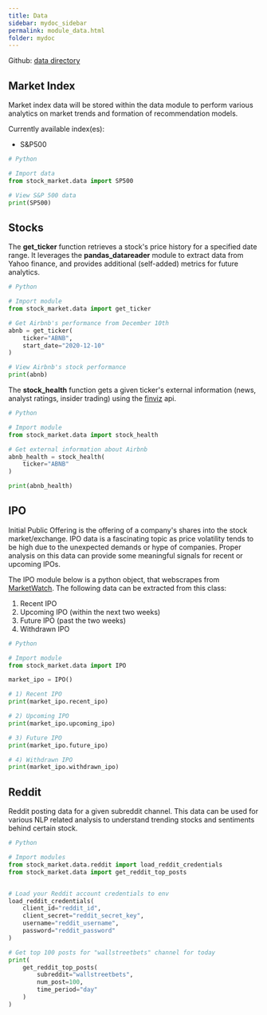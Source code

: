 ```yaml
---
title: Data
sidebar: mydoc_sidebar
permalink: module_data.html
folder: mydoc
---
```


Github: [data directory](https://github.com/jk1mm/stock-market/tree/release/stock_market/data)

## Market Index

Market index data will be stored within the data module to perform
various analytics on market trends and formation of recommendation models.

Currently available index(es):
 - S&P500

```python
# Python

# Import data
from stock_market.data import SP500

# View S&P 500 data
print(SP500)

```

## Stocks

The **get_ticker** function retrieves a stock's price history for a specified date range.
It leverages the **pandas_datareader** module to extract data from Yahoo finance, and provides
additional (self-added) metrics for future analytics.

```python
# Python

# Import module
from stock_market.data import get_ticker

# Get Airbnb's performance from December 10th
abnb = get_ticker(
    ticker="ABNB",
    start_date="2020-12-10"
)

# View Airbnb's stock performance
print(abnb)

```

The **stock_health** function gets a given ticker's external information (news, analyst ratings, insider trading)
using the [finviz](https://github.com/mariostoev/finviz) api.

```python
# Python

# Import module
from stock_market.data import stock_health

# Get external information about Airbnb
abnb_health = stock_health(
    ticker="ABNB"
)

print(abnb_health)

```

## IPO

Initial Public Offering is the offering of a company's shares into the stock market/exchange.
IPO data is a fascinating topic as price volatility tends to be high due to the unexpected demands
or hype of companies. Proper analysis on this data can provide some meaningful signals for recent
or upcoming IPOs.

The IPO module below is a python object, that webscrapes from
[MarketWatch](https://www.marketwatch.com/tools/ipo-calendar). The following data can be extracted
from this class:
1. Recent IPO
2. Upcoming IPO (within the next two weeks)
3. Future IPO (past the two weeks)
4. Withdrawn IPO


```python
# Python

# Import module
from stock_market.data import IPO

market_ipo = IPO()

# 1) Recent IPO
print(market_ipo.recent_ipo)

# 2) Upcoming IPO
print(market_ipo.upcoming_ipo)

# 3) Future IPO
print(market_ipo.future_ipo)

# 4) Withdrawn IPO
print(market_ipo.withdrawn_ipo)

```

## Reddit

Reddit posting data for a given subreddit channel. This data can be used
for various NLP related analysis to understand trending stocks and sentiments
behind certain stock.

```python
# Python

# Import modules
from stock_market.data.reddit import load_reddit_credentials
from stock_market.data import get_reddit_top_posts


# Load your Reddit account credentials to env
load_reddit_credentials(
    client_id="reddit_id",
    client_secret="reddit_secret_key",
    username="reddit_username",
    password="reddit_password"
)

# Get top 100 posts for "wallstreetbets" channel for today
print(
    get_reddit_top_posts(
        subreddit="wallstreetbets",
        num_post=100,
        time_period="day"
    )
)

```

